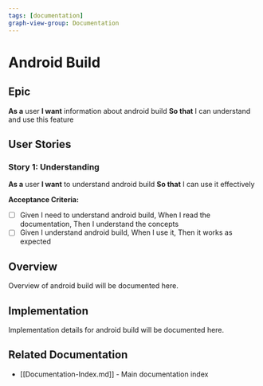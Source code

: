 ```yaml
---
tags: [documentation]
graph-view-group: Documentation
---
```


# Android Build

## Epic
**As a** user
**I want** information about android build
**So that** I can understand and use this feature

## User Stories

### Story 1: Understanding
**As a** user
**I want** to understand android build
**So that** I can use it effectively

**Acceptance Criteria:**
- [ ] Given I need to understand android build, When I read the documentation, Then I understand the concepts
- [ ] Given I understand android build, When I use it, Then it works as expected

## Overview

Overview of android build will be documented here.

## Implementation

Implementation details for android build will be documented here.

## Related Documentation
- [[Documentation-Index.md]] - Main documentation index
